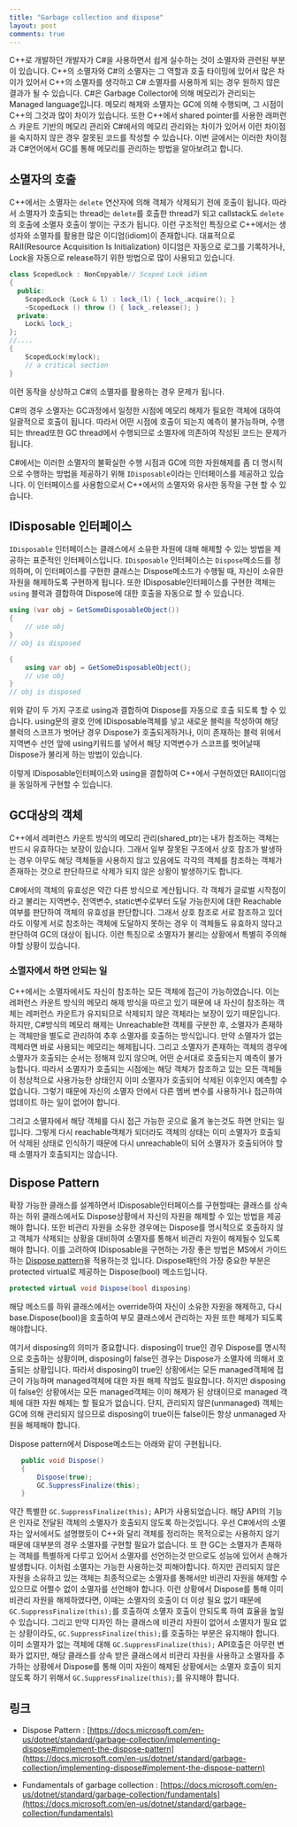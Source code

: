 ```yaml
---
title: "Garbage collection and dispose"
layout: post
comments: true
---
```

C++로 개발하던 개발자가 C#을 사용하면서 쉽게 실수하는 것이 소멸자와 관련된 부분이 있습니다. C++의 소멸자와 C#의 소멸자는 그 역할과 호출 타이밍에 있어서 많은 차이가 있어서 C++의 소멸자를 생각하고 C# 소멸자를 사용하게 되는 경우 원하지 않은 결과가 될 수 있습니다. C#은 Garbage Collector에 의해 메모리가 관리되는 Managed language입니다. 메모리 해제와 소멸자는 GC에 의해 수행되며, 그 시점이 C++의 그것과 많이 차이가 있습니다. 또한 C++에서 shared pointer를 사용한 래퍼런스 카운트 기반의 메모리 관리와 C#에서의 메모리 관리와는 차이가 있어서 이런 차이점을 숙지하지 않은 경우 잘못된 코드를 작성할 수 있습니다. 이번 글에서는 이러한 차이점과 C#언어에서 GC를 통해 메모리를 관리하는 방법을 알아보려고 합니다.


## 소멸자의 호출
 C++에서는 소멸자는 `delete` 연산자에 의해 객체가 삭제되기 전에 호출이 됩니다. 따라서 소멸자가 호출되는 thread는 `delete`를 호출한 thread가 되고 callstack도 `delete`의 호출에 소멸자 호출이 쌓이는 구조가 됩니다. 이런 구조적인 특징으로 C++에서는 생성자와 소멸자를 활용한 많은 이디엄(idiom)이 존재합니다. 대표적으로 RAII(Resource Acquisition Is Initialization) 이디엄은 자동으로 로그를 기록하거나, Lock을 자동으로 release하기 위한 방법으로 많이 사용되고 있습니다.

```c++
class ScopedLock : NonCopyable// Scoped Lock idiom
{
  public:
    ScopedLock (Lock & l) : lock_(l) { lock_.acquire(); }
    ~ScopedLock () throw () { lock_.release(); } 
  private:
    Lock& lock_;
};
//....
{
    ScopedLock(mylock);
    // a critical section
}
```
이런 동작을 상상하고 C#의 소멸자를 활용하는 경우 문제가 됩니다. 

C#의 경우 소멸자는 GC과정에서 일정한 시점에 메모리 해제가 필요한 객체에 대하여 일괄적으로 호출이 됩니다. 따라서 어떤 시점에 호출이 되는지 예측이 불가능하며, 수행되는 thread또한 GC thread에서 수행되므로 소멸자에 의존하여 작성된 코드는 문제가 됩니다.

C#에서는 이러한 소멸자의 불확실한 수행 시점과 GC에 의한 자원해제를 좀 더 명시적으로 수행하는 방법을 제공하기 위해 `IDisposable`이라는 인터페이스를 제공하고 있습니다. 이 인터페이스를 사용함으로서 C++에서의 소멸자와 유사한 동작을 구현 할 수 있습니다.

## IDisposable 인터페이스
 `IDisposable` 인터페이스는 클래스에서 소유한 자원에 대해 해제할 수 있는 방법을 제공하는 표준적인 인터페이스입니다.
 `IDisposable` 인터페이스는 `Dispose`메소드를 정의하며, 이 인터페이스를 구현한 클래스는 Dispose메소드가 수행될 때, 자신이 소유한 자원을 해제하도록 구현하게 됩니다. 또한 IDisposable인터페이스를 구현한 객체는 `using` 블럭과 결합하여 Dispose에 대한 호출을 자동으로 할 수 있습니다.

 ```c#
 using (var obj = GetSomeDisposableObject())
 {
     // use obj 
 }
 // obj is disposed

 {
     using var obj = GetSomeDisposableObject();
     // use obj
 }
 // obj is disposed
 ```
 위와 같이 두 가지 구조로 using과 결합하여 Dispose를 자동으로 호출 되도록 할 수 있습니다. using문의 괄호 안에 IDisposable객체를 넣고 새로운 블럭을 작성하여 해당 블럭의 스코프가 벗어난 경우 Dispose가 호출되게하거나, 이미 존재하는 블럭 위에서 지역변수 선언 앞에 using키워드를 넣어서 해당 지역변수가 스코프를 벗어날때 Dispose가 불리게 하는 방법이 있습니다.

 이렇게 IDisposable인터페이스와 using을 결합하여 C++에서 구현하였던 RAII이디엄을 동일하게 구현할 수 있습니다.


## GC대상의 객체
C++에서 레퍼런스 카운트 방식의 메모리 관리(shared_ptr)는 내가 참조하는 객체는 반드시 유효하다는 보장이 있습니다. 그래서 일부 잘못된 구조에서 상호 참조가 발생하는 경우 아무도 해당 객체들을 사용하지 않고 있음에도 각각의 객체를 참조하는 객체가 존재하는 것으로 판단하므로 삭제가 되지 않은 상황이 발생하기도 합니다. 

C#에서의 객체의 유효성은 약간 다른 방식으로 계산됩니다. 각 객체가 글로벌 시작점이라고 불리는 지역변수, 전역변수, static변수로부터 도달 가능한지에 대한 Reachable 여부를 판단하여 객체의 유효성을 판단합니다. 그래서 상호 참조로 서로 참조하고 있더라도 이렇게 서로 참조하는 객체에 도달하지 못하는 경우 이 객체들도 유효하지 않다고 판단하여 GC의 대상이 됩니다.
이런 특징으로 소멸자가 불리는 상황에서 특별히 주의해야할 상황이 있습니다.

### 소멸자에서 하면 안되는 일
C++에서는 소멸자에서도 자신이 참조하는 모든 객체에 접근이 가능하였습니다. 이는 레퍼런스 카운트 방식의 메모리 해제 방식을 따르고 있기 때문에 내 자신이 참조하는 객체는 레퍼런스 카운트가 유지되므로 삭제되지 않은 객체라는 보장이 있기 때문입니다. 하지만, C#방식의 메모리 해제는 Unreachable한 객체를 구분한 후, 소멸자가 존재하는 객체만을 별도로 관리하여 추후 소멸자를 호출하는 방식입니다. 만약 소멸자가 없는 객체라면 바로 사용되는 메모리는 해제됩니다. 그리고 소멸자가 존재하는 객체의 경우에 소멸자가 호출되는 순서는 정해져 있지 않으며, 어떤 순서대로 호출되는지 예측이 불가능합니다. 따라서 소멸자가 호출되는 시점에는 해당 객체가 참조하고 있는 모든 객체들이 정상적으로 사용가능한 상태인지 이미 소멸자가 호출되어 삭제된 이후인지 예측할 수 없습니다. 그렇기 때문에 자신의 소멸자 안에서 다른 멤버 변수를 사용하거나 접근하여 업데이트 하는 일이 없어야 합니다.

그리고 소멸자에서 해당 객체를 다시 접근 가능한 곳으로 옮겨 놓는것도 하면 안되는 일입니다. 그렇게 다시 reachable객체가 되더라도 객체의 상태는 이미 소멸자가 호출되어 삭제된 상태로 인식하기 때문에 다시 unreachable이 되어 소멸자가 호출되어야 할때 소멸자가 호출되지는 않습니다.

## Dispose Pattern
 확장 가능한 클래스를 설계하면서 IDisposable인터페이스를 구현할때는 클래스를 상속하는 하위 클래스에서도 Dispose상황에서 자신의 자원을 해제할 수 있는 방법을 제공해야 합니다. 또한 비관리 자원을 소유한 경우에는 Dispose를 명시적으로 호출하지 않고 객체가 삭제되는 상황을 대비하여 소멸자를 통해서 비관리 자원이 해제될수 있도록 해야 합니다. 이를 고려하여 IDisposable을 구현하는 가장 좋은 방법은 MS에서 가이드 하는 [Dispose pattern](https://docs.microsoft.com/en-us/dotnet/standard/garbage-collection/implementing-dispose#implement-the-dispose-pattern)을 적용하는것 입니다. Dispose패턴의 가장 중요한 부분은 protected virtual로 제공하는 Dispose(bool) 메소드입니다.
 ```c#
 protected virtual void Dispose(bool disposing)
 ```
 해당 메소드를 하위 클래스에서는 override하여 자신이 소유한 자원을 해제하고, 다시 base.Dispose(bool)을 호출하여 부모 클래스에서 관리하는 자원 또한 해제가 되도록 해야합니다.

 여기서 disposing의 의미가 중요합니다. disposing이 true인 경우 Dispose를 명시적으로 호출하는 상황이며, disposing이 false인 경우는 Dispose가 소멸자에 의해서 호출되는 상황입니다. 따라서 disposing이 true인 상황에서는 모든 managed객체에 접근이 가능하며 managed객체에 대한 자원 해제 작업도 필요합니다. 하지만 disposing이 false인 상황에서는 모든 managed객체는 이미 해제가 된 상태이므로 managed 객체에 대한 자원 해제는 할 필요가 없습니다. 단지, 관리되지 않은(unmanaged) 객체는 GC에 의해 관리되지 않으므로 disposing이 true이든 false이든 항상 unmanaged 자원을 해제해야 합니다.

Dispose pattern에서 Dispose메소드는 아래와 같이 구현됩니다.
 ```c#
    public void Dispose()
    {
        Dispose(true);
        GC.SuppressFinalize(this);
    }
 ```
 약간 특별한 `GC.SuppressFinalize(this);` API가 사용되었습니다. 해당 API의 기능은 인자로 전달된 객체의 소멸자가 호출되지 않도록 하는것입니다. 우선 C#에서의 소멸자는 앞서에서도 설명했듯이 C++와 달리 객체를 정리하는 목적으로는 사용하지 않기 때문에 대부분의 경우 소멸자를 구현할 필요가 없습니다. 또 한 GC는 소멸자가 존재하는 객체를 특별하게 다루고 있어서 소멸자를 선언하는것 만으로도 성능에 있어서 손해가 발생합니다. 이처럼 소멸자는 가능한 사용하는것 피해야합니다. 하지만 관리되지 않은 자원을 소유하고 있는 객체는 최종적으로는 소멸자를 통해서만 비관리 자원을 해제할 수 있으므로 어쩔수 없이 소멸자를 선언해야 합니다. 이런 상황에서 Dispose를 통해 이미 비관리 자원을 해제하였다면, 이때는 소멸자의 호출이 더 이상 필요 없기 때문에 `GC.SuppressFinalize(this);`를 호출하여 소멸자 호출이 안되도록 하여 효율을 높일 수 있습니다.
그리고 만약 디자인 하는 클래스에 비관리 자원이 없어서 소멸자가 필요 없는 상황이라도, `GC.SuppressFinalize(this);`를 호출하는 부분은 유지해야 합니다. 이미 소멸자가 없는 객체에 대해 `GC.SuppressFinalize(this);` API호출은 아무런 변화가 없지만, 해당 클래스를 상속 받은 클래스에서 비관리 자원을 사용하고 소멸자를 추가하는 상황에서 Dispose를 통해 이미 자원이 해제된 상황에서는 소멸자 호출이 되지 않도록 하기 위해서 `GC.SuppressFinalize(this);`를 유지해야 합니다.


## 링크
 * Dispose Pattern : [https://docs.microsoft.com/en-us/dotnet/standard/garbage-collection/implementing-dispose#implement-the-dispose-pattern](https://docs.microsoft.com/en-us/dotnet/standard/garbage-collection/implementing-dispose#implement-the-dispose-pattern)

 * Fundamentals of garbage collection : [https://docs.microsoft.com/en-us/dotnet/standard/garbage-collection/fundamentals](https://docs.microsoft.com/en-us/dotnet/standard/garbage-collection/fundamentals)